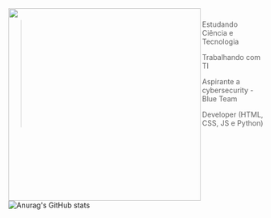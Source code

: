 <img align="left" height="380" src="https://i.pinimg.com/564x/77/7c/64/777c645d10459ed2c7496c2a6a903fbc.jpg"  />

###

  > Estudando Ciência e Tecnologia
  >
  > Trabalhando com TI
  > 
  > Aspirante a cybersecurity - Blue Team
  >
  > Developer (HTML, CSS, JS e Python) 

![Anurag's GitHub stats](https://github-readme-stats.vercel.app/api?username=borakove&show_icons=true&theme=dracula)

